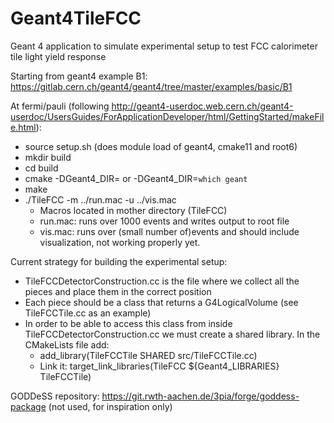 # Geant4TileFCC

Geant 4 application to simulate experimental setup to test FCC calorimeter tile light yield response  

Starting from geant4 example B1: https://gitlab.cern.ch/geant4/geant4/tree/master/examples/basic/B1

At fermi/pauli (following http://geant4-userdoc.web.cern.ch/geant4-userdoc/UsersGuides/ForApplicationDeveloper/html/GettingStarted/makeFile.html):
- source setup.sh (does module load of geant4, cmake11 and root6)
- mkdir build
- cd build
- cmake -DGeant4_DIR=<path to geant installation> <path to CMakeLists.txt> or -DGeant4_DIR=`which geant`
- make
- ./TileFCC -m ../run.mac -u ../vis.mac
  - Macros located in mother directory (TileFCC)
  - run.mac: runs over 1000 events and writes output to root file 
  - vis.mac: runs over (small number of)events and should include visualization, not working properly yet.  

Current strategy for building the experimental setup:
- TileFCCDetectorConstruction.cc is the file where we collect all the pieces and place them in the correct position
- Each piece should be a class that returns a G4LogicalVolume (see TileFCCTile.cc as an example)
- In order to be able to access this class from inside TileFCCDetectorConstruction.cc we must create a shared library. In the CMakeLists file add:
  - add_library(TileFCCTile SHARED
  src/TileFCCTile.cc)
  - Link it: target_link_libraries(TileFCC ${Geant4_LIBRARIES} TileFCCTile)


GODDeSS repository: https://git.rwth-aachen.de/3pia/forge/goddess-package (not used, for inspiration only)
